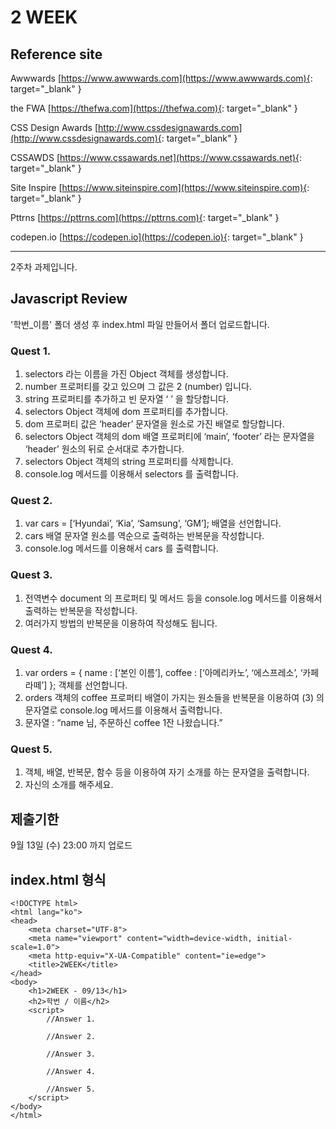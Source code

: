 # 2 WEEK

## Reference site

Awwwards [https://www.awwwards.com](https://www.awwwards.com){: target="_blank" }

the FWA [https://thefwa.com](https://thefwa.com){: target="_blank" }

CSS Design Awards [http://www.cssdesignawards.com](http://www.cssdesignawards.com){: target="_blank" }

CSSAWDS [https://www.cssawards.net](https://www.cssawards.net){: target="_blank" }

Site Inspire [https://www.siteinspire.com](https://www.siteinspire.com){: target="_blank" }

Pttrns [https://pttrns.com](https://pttrns.com){: target="_blank" }

codepen.io [https://codepen.io](https://codepen.io){: target="_blank" }

<hr/>

2주차 과제입니다.

## Javascript Review

'학번_이름' 폴더 생성 후 index.html 파일 만들어서 폴더 업로드합니다.

### Quest 1.

1. selectors 라는 이름을 가진 Object 객체를 생성합니다.
2. number 프로퍼티를 갖고 있으며 그 값은 2 (number) 입니다.
3. string 프로퍼티를 추가하고 빈 문자열 ‘ ’ 을 할당합니다.
4. selectors Object 객체에 dom 프로퍼티를 추가합니다.
5. dom 프로퍼티 값은 ‘header’ 문자열을 원소로 가진 배열로 할당합니다.
6. selectors Object 객체의 dom 배열 프로퍼티에 ‘main’, ‘footer’ 라는 문자열을 ‘header’ 원소의 뒤로 순서대로 추가합니다.
7. selectors Object 객체의 string 프로퍼티를 삭제합니다.
8. console.log 메서드를 이용해서 selectors 를 출력합니다.

### Quest 2.

1. var cars = [‘Hyundai’, ‘Kia’, ‘Samsung’, ‘GM’]; 배열을 선언합니다.
2. cars 배열 문자열 원소를 역순으로 출력하는 반복문을 작성합니다.
3. console.log 메서드를 이용해서 cars 를 출력합니다.

### Quest 3.

1. 전역변수 document 의 프로퍼티 및 메서드 등을 console.log 메서드를 이용해서 출력하는 반복문을 작성합니다.
2. 여러가지 방법의 반복문을 이용하여 작성해도 됩니다.

### Quest 4.

1. var orders = { name : [‘본인 이름’], coffee : [‘아메리카노’, ‘에스프레소’, ‘카페라떼’] }; 객체를 선언합니다.
2. orders 객체의 coffee 프로퍼티 배열이 가지는 원소들을 반복문을 이용하여 (3) 의 문자열로 console.log 메서드를 이용해서 출력합니다.
3. 문자열 : “name 님, 주문하신 coffee 1잔 나왔습니다.”

### Quest 5.

1. 객체, 배열, 반복문, 함수 등을 이용하여 자기 소개를 하는 문자열을 출력합니다.
2. 자신의 소개를 해주세요.

## 제출기한

9월 13일 (수) 23:00 까지 업로드

## index.html 형식

```
<!DOCTYPE html>
<html lang="ko">
<head>
    <meta charset="UTF-8">
    <meta name="viewport" content="width=device-width, initial-scale=1.0">
    <meta http-equiv="X-UA-Compatible" content="ie=edge">
    <title>2WEEK</title>
</head>
<body>
    <h1>2WEEK - 09/13</h1>
    <h2>학번 / 이름</h2>
    <script>
        //Answer 1.

        //Answer 2.

        //Answer 3.

        //Answer 4.

        //Answer 5.
    </script>
</body>
</html>
```
